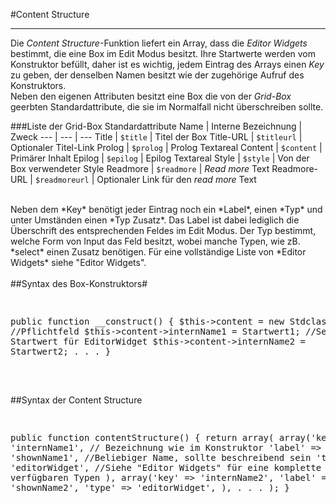 #Content Structure

---

Die *Content Structure*-Funktion liefert ein Array, dass die *Editor Widgets* bestimmt, die eine Box im Edit Modus besitzt. Ihre Startwerte werden vom Konstruktor befüllt, daher ist es wichtig, jedem Eintrag des Arrays einen *Key* zu geben, der denselben Namen besitzt wie der zugehörige Aufruf des Konstruktors. <br />
Neben den eigenen Attributen besitzt eine Box die von der *Grid-Box* geerbten Standardattribute, die sie im Normalfall nicht überschreiben sollte.

###Liste der Grid-Box Standardattribute
Name | Interne Bezeichnung | Zweck
--- | --- | --- 
Title | `$title` | Titel der Box
Title-URL | `$titleurl` | Optionaler Titel-Link
Prolog | `$prolog` | Prolog Textareal
Content | `$content` | Primärer Inhalt
Epilog | `$epilog` | Epilog Textareal
Style | `$style` | Von der Box verwendeter Style
Readmore | `$readmore` | *Read more* Text
Readmore-URL | `$readmoreurl` |  Optionaler Link für den *read more* Text

<br />
Neben dem *Key* benötigt jeder Eintrag noch ein *Label*, einen *Typ* und unter Umständen einen *Typ Zusatz*. Das Label ist dabei lediglich die Überschrift des entsprechenden Feldes im Edit Modus. Der Typ bestimmt, welche Form von Input das Feld besitzt, wobei manche Typen, wie zB. *select* einen Zusatz benötigen. Für eine vollständige Liste von *Editor Widgets* siehe "Editor Widgets".
<br />
<br />
##Syntax des Box-Konstruktors#
<pre>

public function __construct() {
	$this->content = new Stdclass;					//Pflichtfeld
	$this->content->internName1 = Startwert1;			//Setzt Startwert für EditorWidget
	$this->content->internName2 = Startwert2;
	.
	.
	.
}

</pre>

<br />
##Syntax der Content Structure
<pre>

public function contentStructure() {
	return array(
		array('key' => 'internName1',		// Bezeichnung wie im Konstruktor
			'label' => 'shownName1',		//Beliebiger Name, sollte beschreibend sein
			'type' => 'editorWidget',		//Siehe "Editor Widgets" für eine 
												komplette Liste der verfügbaren Typen
		),
		array('key' => 'internName2',
			'label' => 'shownName2',
			'type' => 'editorWidget',
		),
		.
		.
		.
	);
}

</pre>
